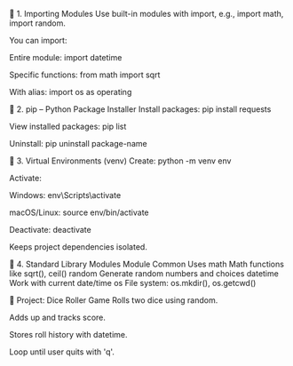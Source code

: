 🔹 1. Importing Modules
Use built-in modules with import, e.g., import math, import random.

You can import:

Entire module: import datetime

Specific functions: from math import sqrt

With alias: import os as operating

🔹 2. pip – Python Package Installer
Install packages: pip install requests

View installed packages: pip list

Uninstall: pip uninstall package-name

🔹 3. Virtual Environments (venv)
Create: python -m venv env

Activate:

Windows: env\Scripts\activate

macOS/Linux: source env/bin/activate

Deactivate: deactivate

Keeps project dependencies isolated.

🔹 4. Standard Library Modules
Module	Common Uses
math	Math functions like sqrt(), ceil()
random	Generate random numbers and choices
datetime	Work with current date/time
os	File system: os.mkdir(), os.getcwd()

🎯 Project: Dice Roller Game
Rolls two dice using random.

Adds up and tracks score.

Stores roll history with datetime.

Loop until user quits with 'q'.

